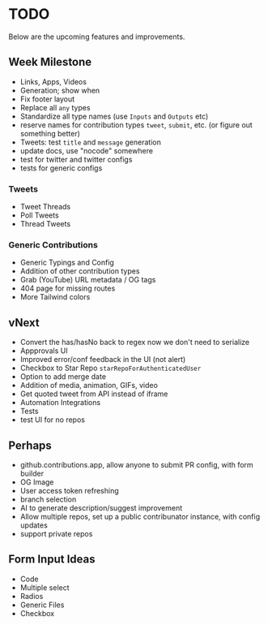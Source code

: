# TODO

Below are the upcoming features and improvements.

## Week Milestone

- Links, Apps, Videos
- Generation; show when
- Fix footer layout
- Replace all `any` types
- Standardize all type names (use `Inputs` and `Outputs` etc)
- reserve names for contribution types `tweet`, `submit`, etc. (or figure out something better)
- Tweets: test `title` and `message` generation
- update docs, use "nocode" somewhere
- test for twitter and twitter configs
- tests for generic configs

### Tweets

- Tweet Threads
- Poll Tweets
- Thread Tweets

### Generic Contributions

- Generic Typings and Config
- Addition of other contribution types
- Grab (YouTube) URL metadata / OG tags
- 404 page for missing routes
- More Tailwind colors

## vNext

- Convert the has/hasNo back to regex now we don't need to serialize
- Appprovals UI
- Improved error/conf feedback in the UI (not alert)
- Checkbox to Star Repo `starRepoForAuthenticatedUser`
- Option to add merge date
- Addition of media, animation, GIFs, video
- Get quoted tweet from API instead of iframe
- Automation Integrations
- Tests
- test UI for no repos

## Perhaps

- github.contributions.app, allow anyone to submit PR config, with form builder
- OG Image
- User access token refreshing
- branch selection
- AI to generate description/suggest improvement
- Allow multiple repos, set up a public contribunator instance, with config updates
- support private repos

## Form Input Ideas

- Code
- Multiple select
- Radios
- Generic Files
- Checkbox
